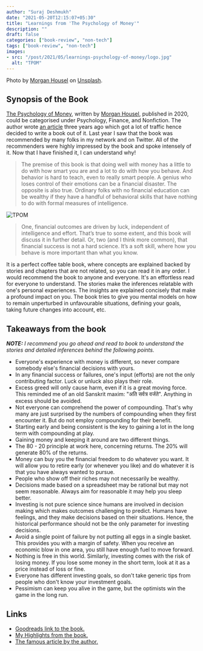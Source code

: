 ```yaml
---
author: "Suraj Deshmukh"
date: "2021-05-20T12:15:07+05:30"
title: "Learnings from 'The Psychology of Money'"
description: ""
draft: false
categories: ["book-review", "non-tech"]
tags: ["book-review", "non-tech"]
images:
- src: "/post/2021/05/learnings-psychology-of-money/logo.jpg"
  alt: "TPOM"
---
```


Photo by [Morgan Housel](https://unsplash.com/@morganhousel) on [Unsplash](https://unsplash.com).

## Synopsis of the Book

[The Psychology of Money](https://amzn.to/3B383Cl), written by [Morgan Housel](https://twitter.com/morganhousel), published in 2020, could be categorised under Psychology, Finance, and Nonfiction. The author wrote [an article](https://www.collaborativefund.com/blog/the-psychology-of-money/) three years ago which got a lot of traffic hence decided to write a book out of it. Last year I saw that the book was recommended by many folks in my network and on Twitter. All of the recommenders were highly impressed by the book and spoke intensely of it. Now that I have finished it, I can understand why!

> The premise of this book is that doing well with money has a little to do with how smart you are and a lot to do with how you behave. And behavior is hard to teach, even to really smart people. A genius who loses control of their emotions can be a financial disaster. The opposite is also true. Ordinary folks with no financial education can be wealthy if they have a handful of behavioral skills that have nothing to do with formal measures of intelligence.

![TPOM](/post/2021/05/learnings-psychology-of-money/cover.jpg "TPOM")

> One, financial outcomes are driven by luck, independent of intelligence and effort. That’s true to some extent, and this book will discuss it in further detail. Or, two (and I think more common), that financial success is not a hard science. It’s a soft skill, where how you behave is more important than what you know.

It is a perfect coffee table book, where concepts are explained backed by stories and chapters that are not related, so you can read it in any order. I would recommend the book to anyone and everyone. It's an effortless read for everyone to understand. The stories make the inferences relatable with one's personal experiences. The insights are explained concisely that make a profound impact on you. The book tries to give you mental models on how to remain unperturbed in unfavourable situations, defining your goals, taking future changes into account, etc.

## Takeaways from the book

***NOTE:** I recommend you go ahead and read to book to understand the stories and detailed inferences behind the following points.*

- Everyone's experience with money is different, so never compare somebody else's financial decisions with yours.
- In any financial success or failures, one's input (efforts) are not the only contributing factor. Luck or unluck also plays their role.
- Excess greed will only cause harm, even if it is a great moving force. This reminded me of an old Sanskrit maxim: "अति सर्वत्र वर्जते". Anything in excess should be avoided.
- Not everyone can comprehend the power of compounding. That's why many are just surprised by the numbers of compounding when they first encounter it. But do not employ compounding for their benefit.
- Starting early and being consistent is the key to gaining a lot in the long term with compounding at play.
- Gaining money and keeping it around are two different things.
- The 80 - 20 principle at work here, concerning returns. The 20% will generate 80% of the returns.
- Money can buy you the financial freedom to do whatever you want. It will allow you to retire early (or whenever you like) and do whatever it is that you have always wanted to pursue.
- People who show off their riches may not necessarily be wealthy.
- Decisions made based on a spreadsheet may be rational but may not seem reasonable. Always aim for reasonable it may help you sleep better.
- Investing is not pure science since humans are involved in decision making which makes outcomes challenging to predict. Humans have feelings, and they make decisions based on their situations. Hence, the historical performance should not be the only parameter for investing decisions.
- Avoid a single point of failure by not putting all eggs in a single basket. This provides you with a margin of safety. When you receive an economic blow in one area, you still have enough fuel to move forward.
- Nothing is free in this world. Similarly, investing comes with the risk of losing money. If you lose some money in the short term, look at it as a price instead of loss or fine.
- Everyone has different investing goals, so don't take generic tips from people who don't know your investment goals.
- Pessimism can keep you alive in the game, but the optimists win the game in the long run.

## Links

- [Goodreads link to the book.](https://www.goodreads.com/notes/55362487-the-psychology-of-money/26285732-suraj-deshmukh)
- [My Highlights from the book.](https://www.goodreads.com/book/show/55362487-the-psychology-of-money)
- [The famous article by the author.](https://www.collaborativefund.com/blog/the-psychology-of-money/)

